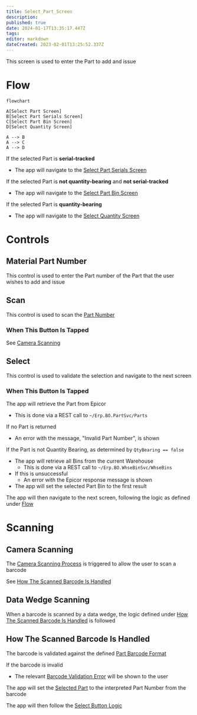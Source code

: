 ```yaml
---
title: Select_Part_Screen
description: 
published: true
date: 2024-01-17T13:35:17.447Z
tags: 
editor: markdown
dateCreated: 2023-02-01T13:25:52.337Z
---
```


This screen is used to enter the Part to add and issue

# Flow
```mermaid
flowchart

A[Select Part Screen]
B[Select Part Serials Screen]
C[Select Part Bin Screen]
D[Select Quantity Screen]

A --> B
A --> C
A --> D
```

If the selected Part is **serial-tracked**
- The app will navigate to the [Select Part Serials Screen](./Select_Part_Serials_Screen.md)

If the selected Part is **not quantity-bearing** and **not serial-tracked**
- The app will navigate to the [Select Part Bin Screen](./Part_Bin_Screen.md)

If the selected Part is **quantity-bearing**
- The app will navigate to the [Select Quantity Screen](./Select_Quantity_Screen.md)

# Controls
## Material Part Number
This control is used to enter the Part number of the Part that the user wishes to add and issue


## Scan
This control is used to scan the [Part Number](#material-part-number)

### When This Button Is Tapped
See [Camera Scanning](#camera-scanning)


## Select
This control is used to validate the selection and navigate to the next screen

### When This Button Is Tapped
The app will retrieve the Part from Epicor
- This is done via a REST call to `~/Erp.BO.PartSvc/Parts`

If no Part is returned
- An error with the message, "Invalid Part Number", is shown

If the Part is not Quantity Bearing, as determined by `QtyBearing == false`
- The app will retrieve all Bins from the current Warehouse
	- This is done via a REST call to `~/Erp.BO.WhseBinSvc/WhseBins`
- If this is unsuccessful
	- An error with the Epicor response message is shown
- The app will set the selected Part Bin to the first result

The app will then navigate to the next screen, following the logic as defined under [Flow](#flow)

# Scanning
## Camera Scanning
The [Camera Scanning Process](../../../Scanning.md#camera-scanning) is triggered to allow the user to scan a barcode

See [How The Scanned Barcode Is Handled](#how-the-scanned-barcode-is-handled)


## Data Wedge Scanning
When a barcode is scanned by a data wedge, the logic defined under [How The Scanned Barcode Is Handled](#how-the-scanned-barcode-is-handled) is followed


## How The Scanned Barcode Is Handled
The barcode is validated against the defined [Part Barcode Format](../../../Scanning.md#part-format)

If the barcode is invalid
- The relevant [Barcode Validation Error](../../../Scanning.md#barcode-validation-errors) will be shown to the user

The app will set the [Selected Part](#material-part-number) to the interpreted Part Number from the barcode

The app will then follow the [Select Button Logic](#when-this-button-is-tapped-1)
